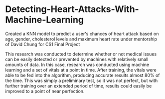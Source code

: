 # Detecting-Heart-Attacks-With-Machine-Learning

Created a KNN model to predict a user's chances of heart attack based on age, gender, cholesterol levels and maximum heart rate under mentorship of David Chung for CS1 Final Project 

This research was conducted to determine whether or not medical issues can be easily detected or prevented by machines with relatively small amounts of data. In this case, research was conducted using machine learning and a set of vitals at a point in time. After training, the vitals were able to be fed into the algorithm, producing accurate results almost 80% of the time. This was simply a preliminary test, so it was not perfect, but with further training over an extended period of time, results could easily be improved to a point of near perfection. 
